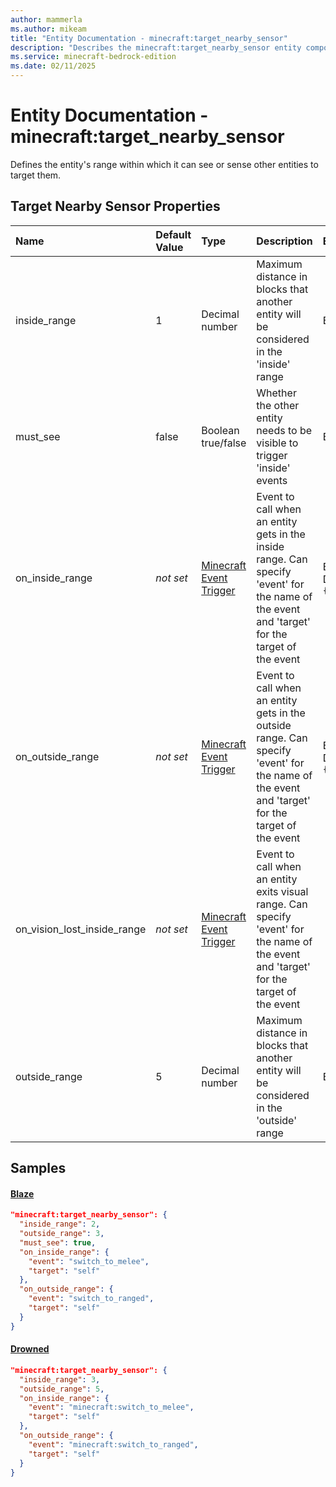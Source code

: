 ```yaml
---
author: mammerla
ms.author: mikeam
title: "Entity Documentation - minecraft:target_nearby_sensor"
description: "Describes the minecraft:target_nearby_sensor entity component"
ms.service: minecraft-bedrock-edition
ms.date: 02/11/2025 
---
```


# Entity Documentation - minecraft:target_nearby_sensor

Defines the entity's range within which it can see or sense other entities to target them.


## Target Nearby Sensor Properties

|Name       |Default Value |Type |Description |Example Values |
|:----------|:-------------|:----|:-----------|:------------- |
| inside_range | 1 | Decimal number | Maximum distance in blocks that another entity will be considered in the 'inside' range | Blaze: `2`, Drowned: `3` | 
| must_see | false | Boolean true/false | Whether the other entity needs to be visible to trigger 'inside' events | Blaze: `true` | 
| on_inside_range | *not set* | [Minecraft Event Trigger](../Definitions/NestedTables/triggers.md) | Event to call when an entity gets in the inside range. Can specify 'event' for the name of the event and 'target' for the target of the event | Blaze: `{"event":"switch_to_melee","target":"self"}`, Drowned: `{"event":"minecraft:switch_to_melee","target":"self"}` | 
| on_outside_range | *not set* | [Minecraft Event Trigger](../Definitions/NestedTables/triggers.md) | Event to call when an entity gets in the outside range. Can specify 'event' for the name of the event and 'target' for the target of the event | Blaze: `{"event":"switch_to_ranged","target":"self"}`, Drowned: `{"event":"minecraft:switch_to_ranged","target":"self"}` | 
| on_vision_lost_inside_range | *not set* | [Minecraft Event Trigger](../Definitions/NestedTables/triggers.md) | Event to call when an entity exits visual range. Can specify 'event' for the name of the event and 'target' for the target of the event |  | 
| outside_range | 5 | Decimal number | Maximum distance in blocks that another entity will be considered in the 'outside' range | Blaze: `3`, Drowned: `5` | 

## Samples

#### [Blaze](https://github.com/Mojang/bedrock-samples/tree/preview/behavior_pack/entities/blaze.json)


```json
"minecraft:target_nearby_sensor": {
  "inside_range": 2,
  "outside_range": 3,
  "must_see": true,
  "on_inside_range": {
    "event": "switch_to_melee",
    "target": "self"
  },
  "on_outside_range": {
    "event": "switch_to_ranged",
    "target": "self"
  }
}
```

#### [Drowned](https://github.com/Mojang/bedrock-samples/tree/preview/behavior_pack/entities/drowned.json)


```json
"minecraft:target_nearby_sensor": {
  "inside_range": 3,
  "outside_range": 5,
  "on_inside_range": {
    "event": "minecraft:switch_to_melee",
    "target": "self"
  },
  "on_outside_range": {
    "event": "minecraft:switch_to_ranged",
    "target": "self"
  }
}
```
